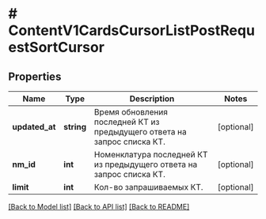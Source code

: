 # # ContentV1CardsCursorListPostRequestSortCursor

## Properties

Name | Type | Description | Notes
------------ | ------------- | ------------- | -------------
**updated_at** | **string** | Время обновления последней КТ из предыдущего ответа на запрос списка КТ. | [optional]
**nm_id** | **int** | Номенклатура последней КТ из предыдущего ответа на запрос списка КТ. | [optional]
**limit** | **int** | Кол-во запрашиваемых КТ. | [optional]

[[Back to Model list]](../../README.md#models) [[Back to API list]](../../README.md#endpoints) [[Back to README]](../../README.md)
